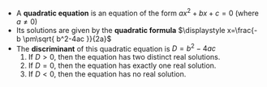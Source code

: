 - A **quadratic equation** is an equation of the form $ax^2+bx+c=0$ (where $a\neq 0$)
- Its solutions are given by the **quadratic formula** $\displaystyle x=\frac{-b \pm\sqrt{ b^2-4ac }}{2a}$
- The **discriminant** of this quadratic equation is $D=b^2-4ac$
	1. If $D > 0$, then the equation has two distinct real solutions.
	2. If $D = 0$, then the equation has exactly one real solution.
	3. If $D < 0$, then the equation has no real solution.

